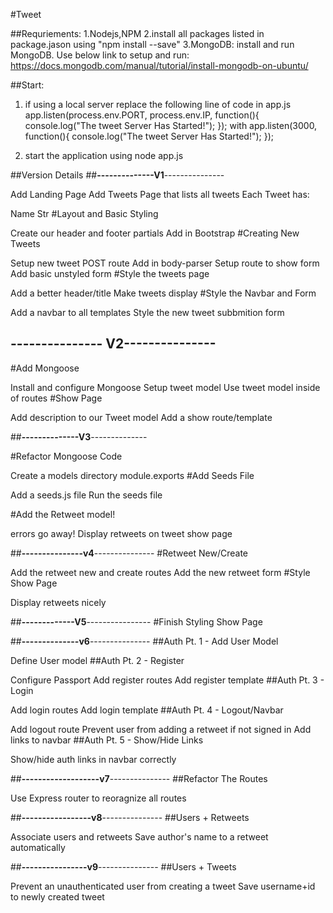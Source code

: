 #Tweet

##Requriements:
1.Nodejs,NPM
2.install all packages listed in package.jason using "npm install <packagename> --save"
3.MongoDB:
	install and run MongoDB.
	Use below link to setup and run:
	https://docs.mongodb.com/manual/tutorial/install-mongodb-on-ubuntu/

##Start:
1. if using a local server replace the following line of code in app.js 
	app.listen(process.env.PORT, process.env.IP, function(){
	   console.log("The tweet Server Has Started!");
	});
	with
	app.listen(3000, function(){
	   console.log("The tweet Server Has Started!");
	});

2. start the application using
	node app.js






##Version Details
##__--------------V1__---------------

Add Landing Page
Add Tweets Page that lists all tweets
Each Tweet has:

Name
Str
#Layout and Basic Styling

Create our header and footer partials
Add in Bootstrap
#Creating New Tweets

Setup new tweet POST route
Add in body-parser
Setup route to show form
Add basic unstyled form
#Style the tweets page

Add a better header/title
Make tweets display 
#Style the Navbar and Form

Add a navbar to all templates
Style the new tweet subbmition form

## __--------------- V2__---------------


#Add Mongoose

Install and configure Mongoose
Setup tweet model
Use tweet model inside of  routes
#Show Page

Add description to 
our Tweet model
Add a show route/template



##__--------------V3__--------------

#Refactor Mongoose Code

Create a models directory
 module.exports
#Add Seeds File

Add a seeds.js file
Run the seeds file

#Add the Retweet model!

 errors go away!
Display retweets on tweet show page

##__---------------v4__---------------
#Retweet New/Create

Add the retweet new and create routes
Add the new retweet form
#Style Show Page

Display retweets nicely

##__-------------V5__----------------
#Finish Styling Show Page

##__--------------v6__---------------
##Auth Pt. 1 - Add User Model

Define User model
##Auth Pt. 2 - Register

Configure Passport
Add register routes
Add register template
##Auth Pt. 3 - Login

Add login routes
Add login template
##Auth Pt. 4 - Logout/Navbar

Add logout route
Prevent user from adding a retweet if not signed in
Add links to navbar
##Auth Pt. 5 - Show/Hide Links

Show/hide auth links in navbar correctly

##__-------------------v7__---------------
##Refactor The Routes

Use Express router to reoragnize all routes

##__-----------------v8__---------------
##Users + Retweets

Associate users and retweets
Save author's name to a retweet automatically

##__----------------v9__---------------
##Users + Tweets

Prevent an unauthenticated user from creating a tweet
Save username+id to newly created tweet
